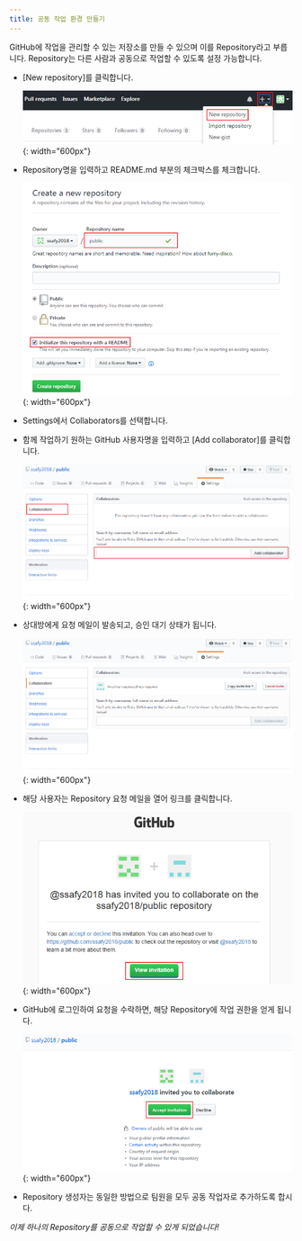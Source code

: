 ```yaml
---
title: 공동 작업 환경 만들기
---
```


GitHub에 작업을 관리할 수 있는 저장소를 만들 수 있으며 이를 Repository라고 부릅니다.
Repository는 다른 사람과 공동으로 작업할 수 있도록 설정 가능합니다.

* [New repository]를 클릭합니다.

  ![Create Repository](../images/02-01_New-Repository.png){: width="600px"}


* Repository명을 입력하고 README.md 부분의 체크박스를 체크합니다.

  ![Create Repository](../images/02-02_Create-Repository.png){: width="600px"}


* Settings에서 Collaborators를 선택합니다.
* 함께 작업하기 원하는 GitHub 사용자명을 입력하고 [Add collaborator]를 클릭합니다.

  ![Create Repository](../images/02-03_Add-Collaborator.png){: width="600px"}


* 상대방에게 요청 메일이 발송되고, 승인 대기 상태가 됩니다.

  ![Create Repository](../images/02-04_Waiting-for-Accept.png){: width="600px"}


* 해당 사용자는 Repository 요청 메일을 열어 링크를 클릭합니다.

  ![Create Repository](../images/02-05_Read-Email.png){: width="600px"}
  
  
* GitHub에 로그인하여 요청을 수락하면, 해당 Repository에 작업 권한을 얻게 됩니다.
  
  ![Create Repository](../images/02-06_Accept-Invitation.png){: width="600px"}
  

* Repository 생성자는 동일한 방법으로 팀원을 모두 공동 작업자로 추가하도록 합시다.


*이제 하나의 Repository를 공동으로 작업할 수 있게 되었습니다!*

